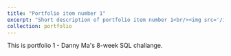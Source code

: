 ```yaml
---
title: "Portfolio item number 1"
excerpt: "Short description of portfolio item number 1<br/><img src='/images/data-with-danny-logo.png' alt="Portfolio-1" width="450" height="450">"
collection: portfolio
---
```


This is portfolio 1 - Danny Ma's 8-week SQL challange. 
